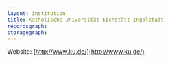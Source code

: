 ```yaml
---
layout: institution
title: Katholische Universität Eichstätt-Ingolstadt
recordsgraph: 
storagegraph: 
---
```


Website: [http://www.ku.de/](http://www.ku.de/)
